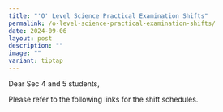 ```yaml
---
title: "'O' Level Science Practical Examination Shifts"
permalink: /o-level-science-practical-examination-shifts/
date: 2024-09-06
layout: post
description: ""
image: ""
variant: tiptap
---
```

<p>Dear Sec 4 and 5 students,</p>
<p>Please refer to the following links for the shift schedules.</p>